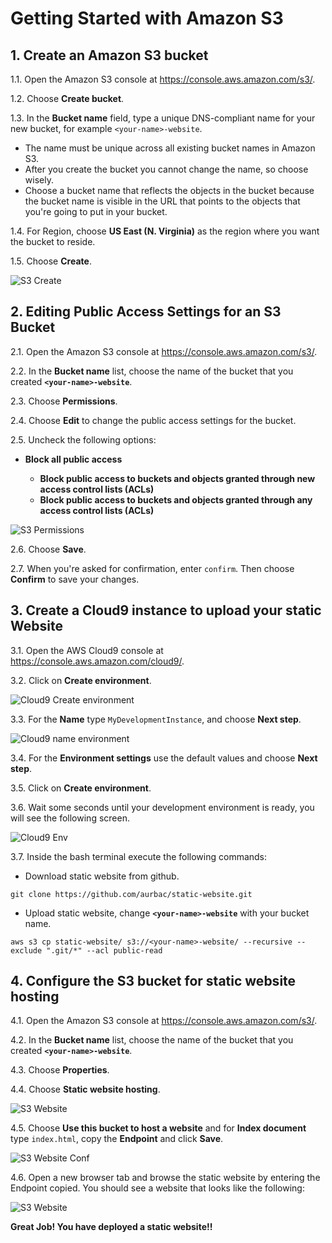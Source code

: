 # Getting Started with Amazon S3

## 1. Create an Amazon S3 bucket

1.1\.	Open the Amazon S3 console at https://console.aws.amazon.com/s3/.

1.2\.	Choose **Create bucket**.

1.3\.	In the **Bucket name** field, type a unique DNS-compliant name for your new bucket, for example `<your-name>-website`.

* The name must be unique across all existing bucket names in Amazon S3.
* After you create the bucket you cannot change the name, so choose wisely.
* Choose a bucket name that reflects the objects in the bucket because the bucket name is visible in the URL that points to the objects that you're going to put in your bucket.

1.4\.	For Region, choose **US East (N. Virginia)** as the region where you want the bucket to reside.

1.5\.	Choose **Create**.

![S3 Create](images/s3-create.png)

## 2. Editing Public Access Settings for an S3 Bucket

2.1\.	Open the Amazon S3 console at https://console.aws.amazon.com/s3/.

2.2\.	In the **Bucket name** list, choose the name of the bucket that you created **`<your-name>-website`**.

2.3\.	Choose **Permissions**.

2.4\.	Choose **Edit** to change the public access settings for the bucket.

2.5\.	Uncheck the following options:

* **Block all public access**

    * **Block public access to buckets and objects granted through new access control lists (ACLs)**
    * **Block public access to buckets and objects granted through any access control lists (ACLs)**

![S3 Permissions](images/s3-permissions.png)

2.6\.	Choose **Save**.

2.7\.	When you're asked for confirmation, enter `confirm`. Then choose **Confirm** to save your changes.

## 3. Create a Cloud9 instance to upload your static Website

3.1\. Open the AWS Cloud9 console at https://console.aws.amazon.com/cloud9/.

3.2\. Click on **Create environment**.

![Cloud9 Create environment](images/cloud9-create.png)

3.3\. For the **Name** type `MyDevelopmentInstance`, and choose **Next step**.

![Cloud9 name environment](images/cloud9-name.png)

3.4\. For the **Environment settings** use the default values and choose **Next step**.

3.5\. Click on **Create environment**.

3.6\. Wait some seconds until your development environment is ready, you will see the following screen.

![Cloud9 Env](images/cloud9-env.png)

3.7\. Inside the bash terminal execute the following commands:

* Download static website from github.
```console
git clone https://github.com/aurbac/static-website.git
```
* Upload static website, change **`<your-name>-website`** with your bucket name.
```console
aws s3 cp static-website/ s3://<your-name>-website/ --recursive --exclude ".git/*" --acl public-read
```

## 4. Configure the S3 bucket for static website hosting

4.1\. Open the Amazon S3 console at https://console.aws.amazon.com/s3/.

4.2\. In the **Bucket name** list, choose the name of the bucket that you created **`<your-name>-website`**.

4.3\. Choose **Properties**.

4.4\. Choose **Static website hosting**.

![S3 Website](images/s3-website.png)

4.5\. Choose **Use this bucket to host a website** and for **Index document** type `index.html`, copy the **Endpoint** and click **Save**.

![S3 Website Conf](images/s3-website-conf.png)

4.6\. Open a new browser tab and browse the static website by entering the Endpoint copied. You should see a website that looks like the following:

![S3 Website](images/s3-website-live.png)

**Great Job! You have deployed a static website!!**